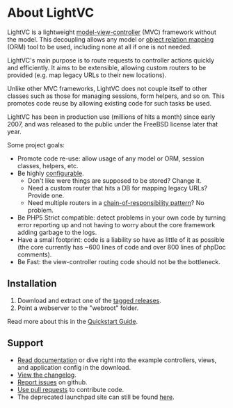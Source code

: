 About LightVC
=============

LightVC is a lightweight [model-view-controller](http://en.wikipedia.org/wiki/Model-view-controller) (MVC) framework without the model. This decoupling allows any model or [object relation mapping](http://en.wikipedia.org/wiki/List_of_object-relational_mapping_software) (ORM) tool to be used, including none at all if one is not needed.

LightVC's main purpose is to route requests to controller actions quickly and efficiently.  It aims to be extensible, allowing custom routers to be provided (e.g. map legacy URLs to their new locations).

Unlike other MVC frameworks, LightVC does not couple itself to other classes such as those for managing sessions, form helpers, and so on. This promotes code reuse by allowing existing code for such tasks be used.

LightVC has been in production use (millions of hits a month) since early 2007, and was released to the public under the FreeBSD license later that year.

Some project goals:

- Promote code re-use: allow usage of any model or ORM, session classes, helpers, etc.
- Be highly [configurable](blob/master/modules/lightvc/docs/user_guide/configuration.md).
	- Don't like were things are supposed to be stored?  Change it.
	- Need a custom router that hits a DB for mapping legacy URLs?  Provide one.
	- Need multiple routers in a [chain-of-responsibility pattern](http://en.wikipedia.org/wiki/Chain-of-responsibility_pattern)?  No problem.
- Be PHP5 Strict compatible: detect problems in your own code by turning error reporting up and not having to worry about the core framework adding garbage to the logs.
- Have a small footprint:  code is a liability so have as little of it as possible (the core currently has ~600 lines of code and over 800 lines of phpDoc comments).
- Be Fast: the view-controller routing code should not be the bottleneck.


Installation
------------

1. Download and extract one of the [tagged releases](https://github.com/awbush/lightvc/tags).
2. Point a webserver to the "webroot" folder.

Read more about this in the [Quickstart Guide](blob/master/modules/lightvc/docs/quickstart_guide.md).


Support
-------

- [Read documentation](blob/master/modules/lightvc/docs/index.md) or dive right into the example controllers, views, and application config in the download.
- [View the changelog](blob/master/modules/lightvc/CHANGELOG.md).
- [Report issues](https://github.com/awbush/lightvc/issues) on github.
- [Use pull requests](https://help.github.com/articles/using-pull-requests/) to contribute code.
- The deprecated launchpad site can still be found [here](https://launchpad.net/lightvc).
